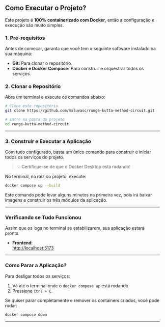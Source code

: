 ## Como Executar o Projeto?

Este projeto é **100% containerizado com Docker**, então a configuração e execução são muito simples.

### 1. Pré-requisitos

Antes de começar, garanta que você tem o seguinte software instalado na sua máquina:

- **Git:** Para clonar o repositório.
- **Docker e Docker Compose:** Para construir e orquestrar todos os serviços.

### 2. Clonar o Repositório

Abra um terminal e execute os comandos abaixo:

```bash
# Clone este repositório
git clone https://github.com/maluvasc/runge-kutta-method-circuit.git

# Entre na pasta do projeto
cd runge-kutta-method-circuit
```
---

### 3. Construir e Executar a Aplicação

Com tudo configurado, basta um único comando para construir e iniciar todos os serviços do projeto.

> 💡 Certifique-se de que o Docker Desktop está rodando!

No terminal, na raiz do projeto, execute:

```bash
docker compose up --build
```

Este comando pode levar alguns minutos na primeira vez, pois irá baixar imagens e construir os três módulos da aplicação.

---

### Verificando se Tudo Funcionou

Assim que os logs no terminal se estabilizarem, sua aplicação estará pronta:

- **Frontend**:  
 [http://localhost:5173](http://localhost:5173)

---

### Como Parar a Aplicação?

Para desligar todos os serviços:

1. Vá até o terminal onde o `docker compose up` está rodando.
2. Pressione `Ctrl + C`.

Se quiser parar completamente e remover os containers criados, você pode rodar:

```bash
docker compose down
```

---
